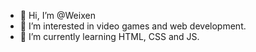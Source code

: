 - 👋 Hi, I’m @Weixen
- 👀 I’m interested in video games and web development.
- 🌱 I’m currently learning HTML, CSS and JS.

<!---
Weixen/Weixen is a ✨ special ✨ repository because its `README.md` (this file) appears on your GitHub profile.
You can click the Preview link to take a look at your changes.
--->
